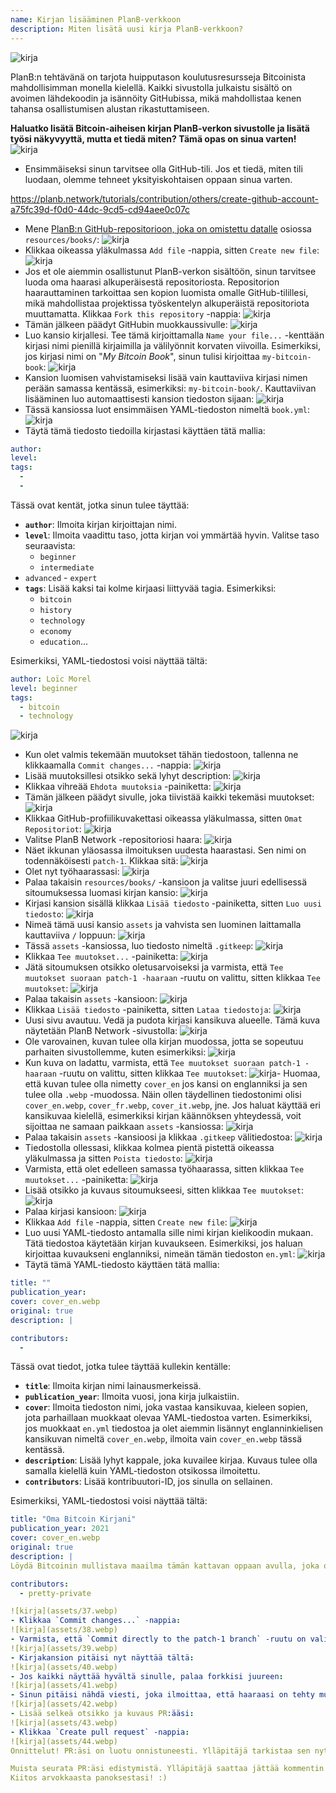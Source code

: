 ```yaml
---
name: Kirjan lisääminen PlanB-verkkoon
description: Miten lisätä uusi kirja PlanB-verkkoon?
---
```

![kirja](assets/cover.webp)

PlanB:n tehtävänä on tarjota huipputason koulutusresursseja Bitcoinista mahdollisimman monella kielellä. Kaikki sivustolla julkaistu sisältö on avoimen lähdekoodin ja isännöity GitHubissa, mikä mahdollistaa kenen tahansa osallistumisen alustan rikastuttamiseen.

**Haluatko lisätä Bitcoin-aiheisen kirjan PlanB-verkon sivustolle ja lisätä työsi näkyvyyttä, mutta et tiedä miten? Tämä opas on sinua varten!**
![kirja](assets/01.webp)
- Ensimmäiseksi sinun tarvitsee olla GitHub-tili. Jos et tiedä, miten tili luodaan, olemme tehneet yksityiskohtaisen oppaan sinua varten.

https://planb.network/tutorials/contribution/others/create-github-account-a75fc39d-f0d0-44dc-9cd5-cd94aee0c07c


- Mene [PlanB:n GitHub-repositorioon, joka on omistettu datalle](https://github.com/PlanB-Network/bitcoin-educational-content/tree/dev/resources/books) osiossa `resources/books/`:
![kirja](assets/02.webp)
- Klikkaa oikeassa yläkulmassa `Add file` -nappia, sitten `Create new file`:
![kirja](assets/03.webp)
- Jos et ole aiemmin osallistunut PlanB-verkon sisältöön, sinun tarvitsee luoda oma haarasi alkuperäisestä repositoriosta. Repositorion haarauttaminen tarkoittaa sen kopion luomista omalle GitHub-tilillesi, mikä mahdollistaa projektissa työskentelyn alkuperäistä repositoriota muuttamatta. Klikkaa `Fork this repository` -nappia:
![kirja](assets/04.webp)
- Tämän jälkeen päädyt GitHubin muokkaussivulle:
![kirja](assets/05.webp)
- Luo kansio kirjallesi. Tee tämä kirjoittamalla `Name your file...` -kenttään kirjasi nimi pienillä kirjaimilla ja välilyönnit korvaten viivoilla. Esimerkiksi, jos kirjasi nimi on "*My Bitcoin Book*", sinun tulisi kirjoittaa `my-bitcoin-book`:
![kirja](assets/06.webp)
- Kansion luomisen vahvistamiseksi lisää vain kauttaviiva kirjasi nimen perään samassa kentässä, esimerkiksi: `my-bitcoin-book/`. Kauttaviivan lisääminen luo automaattisesti kansion tiedoston sijaan:
![kirja](assets/07.webp)
- Tässä kansiossa luot ensimmäisen YAML-tiedoston nimeltä `book.yml`:
![kirja](assets/08.webp)
- Täytä tämä tiedosto tiedoilla kirjastasi käyttäen tätä mallia:

```yaml
author: 
level: 
tags:
  - 
  - 
```

Tässä ovat kentät, jotka sinun tulee täyttää:
- **`author`**: Ilmoita kirjan kirjoittajan nimi.
- **`level`**: Ilmoita vaadittu taso, jotta kirjan voi ymmärtää hyvin. Valitse taso seuraavista:
	- `beginner`
	- `intermediate`
- `advanced` - `expert`
- **`tags`**: Lisää kaksi tai kolme kirjaasi liittyvää tagia. Esimerkiksi:
    - `bitcoin`
    - `history`
    - `technology`
    - `economy`
    - `education`...

Esimerkiksi, YAML-tiedostosi voisi näyttää tältä:

```yaml
author: Loïc Morel
level: beginner
tags:
  - bitcoin
  - technology
```

![kirja](assets/09.webp)
- Kun olet valmis tekemään muutokset tähän tiedostoon, tallenna ne klikkaamalla `Commit changes...` -nappia:
![kirja](assets/10.webp)
- Lisää muutoksillesi otsikko sekä lyhyt description: ![kirja](assets/11.webp)
- Klikkaa vihreää `Ehdota muutoksia` -painiketta: ![kirja](assets/12.webp)
- Tämän jälkeen päädyt sivulle, joka tiivistää kaikki tekemäsi muutokset: ![kirja](assets/13.webp)
- Klikkaa GitHub-profiilikuvakettasi oikeassa yläkulmassa, sitten `Omat Repositoriot`: ![kirja](assets/14.webp)
- Valitse PlanB Network -repositoriosi haara: ![kirja](assets/15.webp)
- Näet ikkunan yläosassa ilmoituksen uudesta haarastasi. Sen nimi on todennäköisesti `patch-1`. Klikkaa sitä: ![kirja](assets/16.webp)
- Olet nyt työhaarassasi: ![kirja](assets/17.webp)
- Palaa takaisin `resources/books/` -kansioon ja valitse juuri edellisessä sitoumuksessa luomasi kirjan kansio: ![kirja](assets/18.webp)
- Kirjasi kansion sisällä klikkaa `Lisää tiedosto` -painiketta, sitten `Luo uusi tiedosto`: ![kirja](assets/19.webp)
- Nimeä tämä uusi kansio `assets` ja vahvista sen luominen laittamalla kauttaviiva `/` loppuun: ![kirja](assets/20.webp)
- Tässä `assets` -kansiossa, luo tiedosto nimeltä `.gitkeep`: ![kirja](assets/21.webp)
- Klikkaa `Tee muutokset...` -painiketta: ![kirja](assets/22.webp)
- Jätä sitoumuksen otsikko oletusarvoiseksi ja varmista, että `Tee muutokset suoraan patch-1 -haaraan` -ruutu on valittu, sitten klikkaa `Tee muutokset`: ![kirja](assets/23.webp)
- Palaa takaisin `assets` -kansioon: ![kirja](assets/24.webp)
- Klikkaa `Lisää tiedosto` -painiketta, sitten `Lataa tiedostoja`: ![kirja](assets/25.webp)
- Uusi sivu avautuu. Vedä ja pudota kirjasi kansikuva alueelle. Tämä kuva näytetään PlanB Network -sivustolla: ![kirja](assets/26.webp)
- Ole varovainen, kuvan tulee olla kirjan muodossa, jotta se sopeutuu parhaiten sivustollemme, kuten esimerkiksi: ![kirja](assets/27.webp)
- Kun kuva on ladattu, varmista, että `Tee muutokset suoraan patch-1 -haaraan` -ruutu on valittu, sitten klikkaa `Tee muutokset`: ![kirja](assets/28.webp)- Huomaa, että kuvan tulee olla nimetty `cover_en` jos kansi on englanniksi ja sen tulee olla `.webp` -muodossa. Näin ollen täydellinen tiedostonimi olisi `cover_en.webp`, `cover_fr.webp`, `cover_it.webp`, jne. Jos haluat käyttää eri kansikuvaa kielellä, esimerkiksi kirjan käännöksen yhteydessä, voit sijoittaa ne samaan paikkaan `assets` -kansiossa: ![kirja](assets/29.webp)
- Palaa takaisin `assets` -kansioosi ja klikkaa `.gitkeep` välitiedostoa: ![kirja](assets/30.webp)
- Tiedostolla ollessasi, klikkaa kolmea pientä pistettä oikeassa yläkulmassa ja sitten `Poista tiedosto`: ![kirja](assets/31.webp)
- Varmista, että olet edelleen samassa työhaarassa, sitten klikkaa `Tee muutokset...` -painiketta: ![kirja](assets/32.webp)
- Lisää otsikko ja kuvaus sitoumukseesi, sitten klikkaa `Tee muutokset`: ![kirja](assets/33.webp)
- Palaa kirjasi kansioon: ![kirja](assets/34.webp)
- Klikkaa `Add file` -nappia, sitten `Create new file`:
![kirja](assets/35.webp)
- Luo uusi YAML-tiedosto antamalla sille nimi kirjan kielikoodin mukaan. Tätä tiedostoa käytetään kirjan kuvaukseen. Esimerkiksi, jos haluan kirjoittaa kuvaukseni englanniksi, nimeän tämän tiedoston `en.yml`:
![kirja](assets/36.webp)
- Täytä tämä YAML-tiedosto käyttäen tätä mallia:
```yaml
title: ""
publication_year: 
cover: cover_en.webp
original: true
description: |

contributors:
  - 
```

Tässä ovat tiedot, jotka tulee täyttää kullekin kentälle:
- **`title`**: Ilmoita kirjan nimi lainausmerkeissä.
- **`publication_year`**: Ilmoita vuosi, jona kirja julkaistiin.
- **`cover`**: Ilmoita tiedoston nimi, joka vastaa kansikuvaa, kieleen sopien, jota parhaillaan muokkaat olevaa YAML-tiedostoa varten. Esimerkiksi, jos muokkaat `en.yml` tiedostoa ja olet aiemmin lisännyt englanninkielisen kansikuvan nimeltä `cover_en.webp`, ilmoita vain `cover_en.webp` tässä kentässä.
- **`description`**: Lisää lyhyt kappale, joka kuvailee kirjaa. Kuvaus tulee olla samalla kielellä kuin YAML-tiedoston otsikossa ilmoitettu.
- **`contributors`**: Lisää kontribuutori-ID, jos sinulla on sellainen.

Esimerkiksi, YAML-tiedostosi voisi näyttää tältä:

```yaml
title: "Oma Bitcoin Kirjani"
publication_year: 2021
cover: cover_en.webp
original: true
description: |
Löydä Bitcoinin mullistava maailma tämän kattavan oppaan avulla, joka on räätälöity aloittelijoille. Oma Bitcoin Kirjani tekee Bitcoinin monimutkaisuudesta ymmärrettävää, tarjoten selkeän ja tiiviin johdatuksen siihen, miten protokolla toimii. Sen vallankumouksellisesta teknologiasta sen mahdolliseen vaikutukseen maailmantalouteen, tämä kirja tarjoaa arvokkaita oivalluksia ja käytännön tietoa. Täydellinen niille, jotka ovat uusia Bitcoinin parissa, se kattaa perusteet, turvallisuusvinkit ja digitaalisen rahoituksen tulevaisuuden. Sukella rahan tulevaisuuteen ja varusta itsesi tiedolla, jotta voit luottavaisesti navigoida digitaalisessa iässä.

contributors:
  - pretty-private

![kirja](assets/37.webp)
- Klikkaa `Commit changes...` -nappia:
![kirja](assets/38.webp)
- Varmista, että `Commit directly to the patch-1 branch` -ruutu on valittu, lisää otsikko, sitten klikkaa `Commit changes`:
![kirja](assets/39.webp)
- Kirjakansion pitäisi nyt näyttää tältä:
![kirja](assets/40.webp)
- Jos kaikki näyttää hyvältä sinulle, palaa forkkisi juureen:
![kirja](assets/41.webp)
- Sinun pitäisi nähdä viesti, joka ilmoittaa, että haaraasi on tehty muutoksia. Klikkaa `Compare & pull request` -nappia:
![kirja](assets/42.webp)
- Lisää selkeä otsikko ja kuvaus PR:ääsi:
![kirja](assets/43.webp)
- Klikkaa `Create pull request` -nappia:
![kirja](assets/44.webp)
Onnittelut! PR:äsi on luotu onnistuneesti. Ylläpitäjä tarkistaa sen nyt ja, jos kaikki on kunnossa, yhdistää sen PlanB Networkin päärepositoryyn. Kirjasi pitäisi ilmestyä verkkosivustolle muutaman päivän kuluttua.

Muista seurata PR:äsi edistymistä. Ylläpitäjä saattaa jättää kommentin pyytäen lisätietoja. Niin kauan kuin PR:äsi ei ole vahvistettu, voit tarkastella sitä `Pull requests` -välilehdessä PlanB Networkin GitHub-repositoryssä.
Kiitos arvokkaasta panoksestasi! :)
